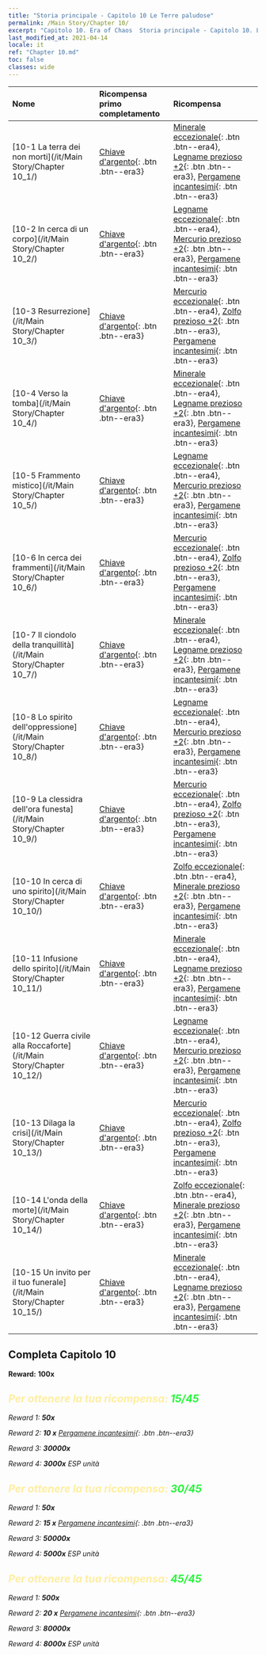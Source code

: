 ```yaml
---
title: "Storia principale - Capitolo 10 Le Terre paludose"
permalink: /Main Story/Chapter 10/
excerpt: "Capitolo 10. Era of Chaos  Storia principale - Capitolo 10. Le Terre paludose"
last_modified_at: 2021-04-14
locale: it
ref: "Chapter 10.md"
toc: false
classes: wide
---
```


  | Nome |  Ricompensa primo completamento | Ricompensa |
  |:------------|:------------|:------------| 
  | [10-1 La terra dei non morti](/it/Main Story/Chapter 10_1/) | [Chiave d'argento](/it/Items/con_693/){: .btn .btn--era3} | [Minerale eccezionale](/it/Items/mat_33/){: .btn .btn--era4}, [Legname prezioso +2](/it/Items/mat_27/){: .btn .btn--era3}, [Pergamene incantesimi](/it/Items/con_694/){: .btn .btn--era3} |
  | [10-2 In cerca di un corpo](/it/Main Story/Chapter 10_2/) | [Chiave d'argento](/it/Items/con_693/){: .btn .btn--era3} | [Legname eccezionale](/it/Items/mat_34/){: .btn .btn--era4}, [Mercurio prezioso +2](/it/Items/mat_28/){: .btn .btn--era3}, [Pergamene incantesimi](/it/Items/con_694/){: .btn .btn--era3} |
  | [10-3 Resurrezione](/it/Main Story/Chapter 10_3/) | [Chiave d'argento](/it/Items/con_693/){: .btn .btn--era3} | [Mercurio eccezionale](/it/Items/mat_35/){: .btn .btn--era4}, [Zolfo prezioso +2](/it/Items/mat_29/){: .btn .btn--era3}, [Pergamene incantesimi](/it/Items/con_694/){: .btn .btn--era3} |
  | [10-4 Verso la tomba](/it/Main Story/Chapter 10_4/) | [Chiave d'argento](/it/Items/con_693/){: .btn .btn--era3} | [Minerale eccezionale](/it/Items/mat_33/){: .btn .btn--era4}, [Legname prezioso +2](/it/Items/mat_27/){: .btn .btn--era3}, [Pergamene incantesimi](/it/Items/con_694/){: .btn .btn--era3} |
  | [10-5 Frammento mistico](/it/Main Story/Chapter 10_5/) | [Chiave d'argento](/it/Items/con_693/){: .btn .btn--era3} | [Legname eccezionale](/it/Items/mat_34/){: .btn .btn--era4}, [Mercurio prezioso +2](/it/Items/mat_28/){: .btn .btn--era3}, [Pergamene incantesimi](/it/Items/con_694/){: .btn .btn--era3} |
  | [10-6 In cerca dei frammenti](/it/Main Story/Chapter 10_6/) | [Chiave d'argento](/it/Items/con_693/){: .btn .btn--era3} | [Mercurio eccezionale](/it/Items/mat_35/){: .btn .btn--era4}, [Zolfo prezioso +2](/it/Items/mat_29/){: .btn .btn--era3}, [Pergamene incantesimi](/it/Items/con_694/){: .btn .btn--era3} |
  | [10-7 Il ciondolo della tranquillità](/it/Main Story/Chapter 10_7/) | [Chiave d'argento](/it/Items/con_693/){: .btn .btn--era3} | [Minerale eccezionale](/it/Items/mat_33/){: .btn .btn--era4}, [Legname prezioso +2](/it/Items/mat_27/){: .btn .btn--era3}, [Pergamene incantesimi](/it/Items/con_694/){: .btn .btn--era3} |
  | [10-8 Lo spirito dell'oppressione](/it/Main Story/Chapter 10_8/) | [Chiave d'argento](/it/Items/con_693/){: .btn .btn--era3} | [Legname eccezionale](/it/Items/mat_34/){: .btn .btn--era4}, [Mercurio prezioso +2](/it/Items/mat_28/){: .btn .btn--era3}, [Pergamene incantesimi](/it/Items/con_694/){: .btn .btn--era3} |
  | [10-9 La clessidra dell'ora funesta](/it/Main Story/Chapter 10_9/) | [Chiave d'argento](/it/Items/con_693/){: .btn .btn--era3} | [Mercurio eccezionale](/it/Items/mat_35/){: .btn .btn--era4}, [Zolfo prezioso +2](/it/Items/mat_29/){: .btn .btn--era3}, [Pergamene incantesimi](/it/Items/con_694/){: .btn .btn--era3} |
  | [10-10 In cerca di uno spirito](/it/Main Story/Chapter 10_10/) | [Chiave d'argento](/it/Items/con_693/){: .btn .btn--era3} | [Zolfo eccezionale](/it/Items/mat_36/){: .btn .btn--era4}, [Minerale prezioso +2](/it/Items/mat_26/){: .btn .btn--era3}, [Pergamene incantesimi](/it/Items/con_694/){: .btn .btn--era3} |
  | [10-11 Infusione dello spirito](/it/Main Story/Chapter 10_11/) | [Chiave d'argento](/it/Items/con_693/){: .btn .btn--era3} | [Minerale eccezionale](/it/Items/mat_33/){: .btn .btn--era4}, [Legname prezioso +2](/it/Items/mat_27/){: .btn .btn--era3}, [Pergamene incantesimi](/it/Items/con_694/){: .btn .btn--era3} |
  | [10-12 Guerra civile alla Roccaforte](/it/Main Story/Chapter 10_12/) | [Chiave d'argento](/it/Items/con_693/){: .btn .btn--era3} | [Legname eccezionale](/it/Items/mat_34/){: .btn .btn--era4}, [Mercurio prezioso +2](/it/Items/mat_28/){: .btn .btn--era3}, [Pergamene incantesimi](/it/Items/con_694/){: .btn .btn--era3} |
  | [10-13 Dilaga la crisi](/it/Main Story/Chapter 10_13/) | [Chiave d'argento](/it/Items/con_693/){: .btn .btn--era3} | [Mercurio eccezionale](/it/Items/mat_35/){: .btn .btn--era4}, [Zolfo prezioso +2](/it/Items/mat_29/){: .btn .btn--era3}, [Pergamene incantesimi](/it/Items/con_694/){: .btn .btn--era3} |
  | [10-14 L'onda della morte](/it/Main Story/Chapter 10_14/) | [Chiave d'argento](/it/Items/con_693/){: .btn .btn--era3} | [Zolfo eccezionale](/it/Items/mat_36/){: .btn .btn--era4}, [Minerale prezioso +2](/it/Items/mat_26/){: .btn .btn--era3}, [Pergamene incantesimi](/it/Items/con_694/){: .btn .btn--era3} |
  | [10-15 Un invito per il tuo funerale](/it/Main Story/Chapter 10_15/) | [Chiave d'argento](/it/Items/con_693/){: .btn .btn--era3} | [Minerale eccezionale](/it/Items/mat_33/){: .btn .btn--era4}, [Legname prezioso +2](/it/Items/mat_27/){: .btn .btn--era3}, [Pergamene incantesimi](/it/Items/con_694/){: .btn .btn--era3} |


## Completa Capitolo 10

 **Reward:**  **100x** <i class="fas fa-gem"/>



## <span style="color: #ffeea0">Per ottenere la tua ricompensa: </span><span style="color: #27f73a">15/45</span>

 Reward 1:  **50x** <i class="fas fa-gem"/>

 Reward 2: **10 x** [Pergamene incantesimi](/it/Items/con_694/){: .btn .btn--era3}

 Reward 3:  **30000x** <i class="fas fa-coins"/>

 Reward 4:  **3000x** ESP unità



## <span style="color: #ffeea0">Per ottenere la tua ricompensa: </span><span style="color: #27f73a">30/45</span>

 Reward 1:  **50x** <i class="fas fa-gem"/>

 Reward 2: **15 x** [Pergamene incantesimi](/it/Items/con_694/){: .btn .btn--era3}

 Reward 3:  **50000x** <i class="fas fa-coins"/>

 Reward 4:  **5000x** ESP unità



## <span style="color: #ffeea0">Per ottenere la tua ricompensa: </span><span style="color: #27f73a">45/45</span>

 Reward 1:  **500x** <i class="fas fa-gem"/>

 Reward 2: **20 x** [Pergamene incantesimi](/it/Items/con_694/){: .btn .btn--era3}

 Reward 3:  **80000x** <i class="fas fa-coins"/>

 Reward 4:  **8000x** ESP unità

